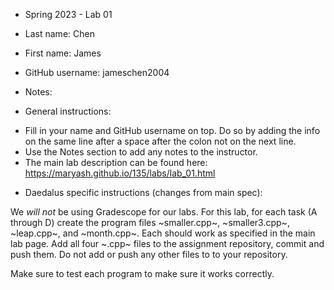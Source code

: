 * Spring 2023 - Lab 01

* Last name: Chen

* First name: James

* GitHub username: jameschen2004

* Notes:



* General instructions:
- Fill in your name and GitHub username on top. Do so by adding the
  info on the same line after a space after the colon not on the next line.  
- Use the Notes section to add any notes to the instructor.
- The main lab description can be found here:
  https://maryash.github.io/135/labs/lab_01.html 

* Daedalus specific instructions (changes from main spec):

We *will not* be using Gradescope for our labs. For this lab, for each
task (A through D) create the program files ~smaller.cpp~,
~smaller3.cpp~, ~leap.cpp~, and ~month.cpp~. Each should work as
specified in the main lab page. Add all four ~.cpp~ files to the
assignment repository, commit and push them. Do not add or push any
other files to to your repository.

Make sure to test each program to make sure it works correctly.
